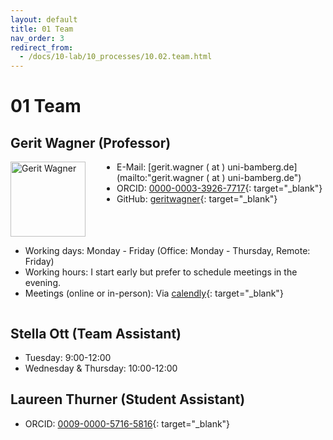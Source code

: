 ```yaml
---
layout: default
title: 01 Team
nav_order: 3
redirect_from:
  - /docs/10-lab/10_processes/10.02.team.html
---
```


# 01 Team

## Gerit Wagner (Professor)

<div style="float: left; margin-right: 50px;">
  <a href="https://github.com/geritwagner">
    <img src="https://avatars.githubusercontent.com/u/3872815?v=4" alt="Gerit Wagner" style="width: 120px; height: 120px;">
  </a>
</div>

- E-Mail: [gerit.wagner ( at ) uni-bamberg.de](mailto:"gerit.wagner ( at ) uni-bamberg.de")
- ORCID: [0000-0003-3926-7717](https://orcid.org/0000-0003-3926-7717){: target="_blank"}
- GitHub: [geritwagner](https://github.com/geritwagner){: target="_blank"}

<div style="clear: both;"></div>

- Working days: Monday - Friday (Office: Monday - Thursday, Remote: Friday)
- Working hours: I start early but prefer to schedule meetings in the evening.
- Meetings (online or in-person): Via [calendly](https://calendly.com/gerit-wagner/30min?month=2023-07){: target="_blank"}

<div style="clear: both;"></div>

## Stella Ott (Team Assistant)

- Tuesday: 9:00-12:00
- Wednesday & Thursday: 10:00-12:00

## Laureen Thurner (Student Assistant)

- ORCID: [0009-0000-5716-5816](https://orcid.org/0009-0000-5716-5816){: target="_blank"}

<!--
Availabilities are shared on a voluntary basis.
Availability information may refer to days in the office vs. remote, or preferred meeting days/times.
For teaching assistants, Calendly can be useful for communicating availabilities for online meetings.
-->
